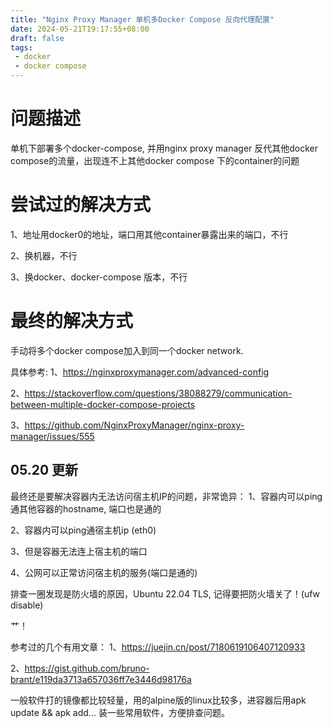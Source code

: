 ```yaml
---
title: "Nginx Proxy Manager 单机多Docker Compose 反向代理配置"
date: 2024-05-21T19:17:55+08:00
draft: false
tags:
 - docker
 - docker compose
---
```


# 问题描述
单机下部署多个docker-compose, 并用nginx proxy manager 反代其他docker compose的流量，出现连不上其他docker compose 下的container的问题


# 尝试过的解决方式

1、地址用docker0的地址，端口用其他container暴露出来的端口，不行

2、换机器，不行

3、换docker、docker-compose 版本，不行

# 最终的解决方式
手动将多个docker compose加入到同一个docker network.

具体参考:
1、https://nginxproxymanager.com/advanced-config

2、https://stackoverflow.com/questions/38088279/communication-between-multiple-docker-compose-projects

3、https://github.com/NginxProxyManager/nginx-proxy-manager/issues/555


## 05.20 更新
最终还是要解决容器内无法访问宿主机IP的问题，非常诡异：
1、容器内可以ping通其他容器的hostname, 端口也是通的

2、容器内可以ping通宿主机ip (eth0)

3、但是容器无法连上宿主机的端口

4、公网可以正常访问宿主机的服务(端口是通的)

排查一圈发现是防火墙的原因，Ubuntu 22.04 TLS,  记得要把防火墙关了！(ufw disable)


艹！

参考过的几个有用文章：
1、https://juejin.cn/post/7180619106407120933

2、https://gist.github.com/bruno-brant/e119da3713a657036ff7e3446d98176a

一般软件打的镜像都比较轻量，用的alpine版的linux比较多，进容器后用apk update && apk add... 装一些常用软件，方便排查问题。
